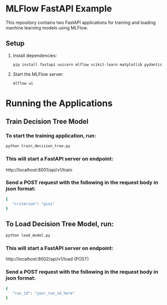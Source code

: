 # MLFlow FastAPI Example

This repository contains two FastAPI applications for training and loading machine learning models using MLFlow.

## Setup

1. Install dependencies:

   ```bash
   pip install fastapi uvicorn mlflow scikit-learn matplotlib pydantic
   ```

2. Start the MLFlow server:
   ```bash
   mlflow ui
   ```

# Running the Applications

## Train Decision Tree Model

### To start the training application, run:

```bash
python train_decision_tree.py
```

### This will start a FastAPI server on endpoint:

http://localhost:8001/api/v1/train

### Send a POST request with the following in the request body in json format:

```bash
{
   "criterion": "gini"
}
```

## To Load Decision Tree Model, run:

```bash
python load_model.py
```

### This will start a FastAPI server on endpoint:

http://localhost:8002/api/v1/load (POST)

### Send a POST request with the following in the request body in json format:

```bash
{
   "run_id": "your_run_id_here"
}
```
